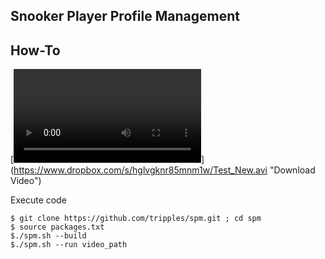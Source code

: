 Snooker Player Profile Management
------------------------------------------------------------

How-To
------------------------------------------------------------
[![Download Sample Video](https://www.dropbox.com/s/hglvgknr85mnm1w/Test_New.avi)]
(https://www.dropbox.com/s/hglvgknr85mnm1w/Test_New.avi "Download Video")

Execute code

```
$ git clone https://github.com/tripples/spm.git ; cd spm
$ source packages.txt
$./spm.sh --build
$./spm.sh --run video_path
```

